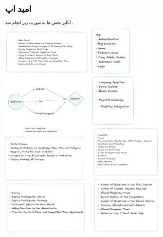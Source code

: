 # امید اپ 
آنالیز بخش ها به صورت زیر انجام شد .

![Alt_text](https://github.com/hampadco/omidapp/blob/master/source/omid.png)






